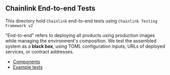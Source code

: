 ## Chainlink End-to-end Tests
This directory hold `Chainlink` end-to-end tests using `Chainlink Testing Framework v2`

"End-to-end" refers to deploying all products using production images while managing the environment's composition. We test the assembled system as a **black box**, using TOML configuration inputs, URLs of deployed services, or contract addresses.

<!-- TOC -->
* [Components](./capabilities/COMPONENTS.md)
* [Example tests](./capabilities/smoke_test.go)
<!-- TOC -->